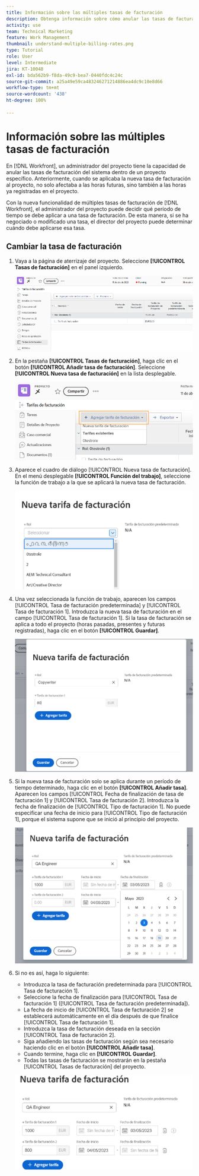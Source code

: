 ```yaml
---
title: Información sobre las múltiples tasas de facturación
description: Obtenga información sobre cómo anular las tasas de facturación del sistema en un proyecto.
activity: use
team: Technical Marketing
feature: Work Management
thumbnail: understand-multiple-billing-rates.png
type: Tutorial
role: User
level: Intermediate
jira: KT-10048
exl-id: bda562b9-f8da-49c9-bea7-0440fdc4c24c
source-git-commit: a25a49e59ca483246271214886ea4dc9c10e8d66
workflow-type: tm+mt
source-wordcount: '438'
ht-degree: 100%

---
```


# Información sobre las múltiples tasas de facturación

En [!DNL Workfront], un administrador del proyecto tiene la capacidad de anular las tasas de facturación del sistema dentro de un proyecto específico. Anteriormente, cuando se aplicaba la nueva tasa de facturación al proyecto, no solo afectaba a las horas futuras, sino también a las horas ya registradas en el proyecto.

Con la nueva funcionalidad de múltiples tasas de facturación de [!DNL Workfront], el administrador del proyecto puede decidir qué período de tiempo se debe aplicar a una tasa de facturación. De esta manera, si se ha negociado o modificado una tasa, el director del proyecto puede determinar cuándo debe aplicarse esa tasa.

## Cambiar la tasa de facturación

1. Vaya a la página de aterrizaje del proyecto. Seleccione **[!UICONTROL Tasas de facturación]** en el panel izquierdo.

   ![Una imagen seleccionando [!UICONTROL Tasas de facturación] en [!DNL Workfront]](assets/project-finances-1.png)

1. En la pestaña **[!UICONTROL Tasas de facturación]**, haga clic en el botón **[!UICONTROL Añadir tasa de facturación]**. Seleccione **[!UICONTROL Nueva tasa de facturación]** en la lista desplegable.

   ![Una imagen que muestra la selección de la [!UICONTROL Nueva tasa de facturación] en [!DNL Workfront]](assets/project-finances-2.png)

1. Aparece el cuadro de diálogo [!UICONTROL Nueva tasa de facturación]. En el menú desplegable **[!UICONTROL Función del trabajo]**, seleccione la función de trabajo a la que se aplicará la nueva tasa de facturación.

   ![Una imagen que muestra la selección de funciones de trabajo en una nueva tasa de facturación en [!DNL Workfront]](assets/project-finances-3.png)

1. Una vez seleccionada la función de trabajo, aparecen los campos [!UICONTROL Tasa de facturación predeterminada] y [!UICONTROL Tasa de facturación 1]. Introduzca la nueva tasa de facturación en el campo [!UICONTROL Tasa de facturación 1]. Si la tasa de facturación se aplica a todo el proyecto (horas pasadas, presentes y futuras registradas), haga clic en el botón **[!UICONTROL Guardar]**.

   ![Una imagen que muestra cómo guardar una nueva tasa de facturación que se aplica a todo el proyecto en [!DNL Workfront]](assets/project-finances-5.png)

1. Si la nueva tasa de facturación solo se aplica durante un período de tiempo determinado, haga clic en el botón **[!UICONTROL Añadir tasa]**. Aparecen los campos [!UICONTROL Fecha de finalización de tasa de facturación 1] y [!UICONTROL Tasa de facturación 2]. Introduzca la fecha de finalización de [!UICONTROL Tipo de facturación 1]. No puede especificar una fecha de inicio para [!UICONTROL Tipo de facturación 1], porque el sistema supone que se inició al principio del proyecto.

   ![Una imagen que muestra cómo se crea una nueva tasa de facturación que se aplica a un período determinado, a partir del inicio del proyecto en [!DNL Workfront]](assets/project-finances-6.png)

1. Si no es así, haga lo siguiente:

   * Introduzca la tasa de facturación predeterminada para [!UICONTROL Tasa de facturación 1].
   * Seleccione la fecha de finalización para [!UICONTROL Tasa de facturación 1] ([!UICONTROL Tasa de facturación predeterminada]).
   * La fecha de inicio de [!UICONTROL Tasa de facturación 2] se establecerá automáticamente en el día después de que finalice [!UICONTROL Tasa de facturación 1].
   * Introduzca la tasa de facturación deseada en la sección [!UICONTROL Tasa de facturación 2].
   * Siga añadiendo las tasas de facturación según sea necesario haciendo clic en el botón **[!UICONTROL Añadir tasa]**.
   * Cuando termine, haga clic en **[!UICONTROL Guardar]**.
   * Todas las tasas de facturación se mostrarán en la pestaña [!UICONTROL Tasas de facturación] del proyecto.

   ![Una imagen creando nuevas tasas de facturación que se aplican a los diferentes períodos de tiempo en [!DNL Workfront]](assets/project-finances-7.png)
